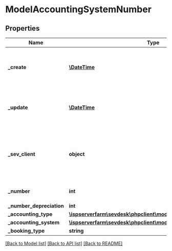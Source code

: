 # ModelAccountingSystemNumber

## Properties
Name | Type | Description | Notes
------------ | ------------- | ------------- | -------------
**_create** | [**\DateTime**](\DateTime.md) | date the accounting system number was created | [optional] 
**_update** | [**\DateTime**](\DateTime.md) | date the accounting system number was last updated | [optional] 
**_sev_client** | **object** | sevClient is the unique id every customer has and is used in nearly all operations | [optional] 
**_number** | **int** | accounting system number | [optional] 
**_number_depreciation** | **int** |  | [optional] 
**_accounting_type** | [**\ispserverfarm\sevdesk\phpclient\model\ModelAccountingType**](ModelAccountingType.md) |  | [optional] 
**_accounting_system** | [**\ispserverfarm\sevdesk\phpclient\model\ModelAccountingSystem**](ModelAccountingSystem.md) |  | [optional] 
**_booking_type** | **string** |  | [optional] 

[[Back to Model list]](../README.md#documentation-for-models) [[Back to API list]](../README.md#documentation-for-api-endpoints) [[Back to README]](../README.md)


